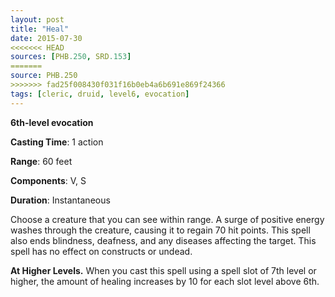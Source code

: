 ```yaml
---
layout: post
title: "Heal"
date: 2015-07-30
<<<<<<< HEAD
sources: [PHB.250, SRD.153]
=======
source: PHB.250
>>>>>>> fad25f008430f031f16b0eb4a6b691e869f24366
tags: [cleric, druid, level6, evocation]
---
```


**6th-level evocation**

**Casting Time**: 1 action

**Range**: 60 feet

**Components**: V, S

**Duration**: Instantaneous

Choose a creature that you can see within range. A surge of positive energy washes through the creature, causing it to regain 70 hit points. This spell also ends blindness, deafness, and any diseases affecting the target. This spell has no effect on constructs or undead.

**At Higher Levels.** When you cast this spell using a spell slot of 7th level or higher, the amount of healing increases by 10 for each slot level above 6th.
